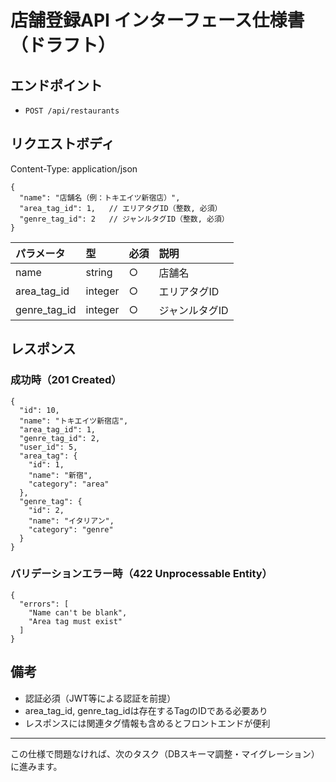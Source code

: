# 店舗登録API インターフェース仕様書（ドラフト）

## エンドポイント
- `POST /api/restaurants`

## リクエストボディ
Content-Type: application/json

```
{
  "name": "店舗名（例：トキエイツ新宿店）",
  "area_tag_id": 1,   // エリアタグID（整数, 必須）
  "genre_tag_id": 2   // ジャンルタグID（整数, 必須）
}
```

| パラメータ      | 型      | 必須 | 説明           |
|:---------------|:--------|:-----|:---------------|
| name           | string  | ○    | 店舗名         |
| area_tag_id    | integer | ○    | エリアタグID   |
| genre_tag_id   | integer | ○    | ジャンルタグID |

## レスポンス
### 成功時（201 Created）
```
{
  "id": 10,
  "name": "トキエイツ新宿店",
  "area_tag_id": 1,
  "genre_tag_id": 2,
  "user_id": 5,
  "area_tag": {
    "id": 1,
    "name": "新宿",
    "category": "area"
  },
  "genre_tag": {
    "id": 2,
    "name": "イタリアン",
    "category": "genre"
  }
}
```

### バリデーションエラー時（422 Unprocessable Entity）
```
{
  "errors": [
    "Name can't be blank",
    "Area tag must exist"
  ]
}
```

## 備考
- 認証必須（JWT等による認証を前提）
- area_tag_id, genre_tag_idは存在するTagのIDである必要あり
- レスポンスには関連タグ情報も含めるとフロントエンドが便利

---
この仕様で問題なければ、次のタスク（DBスキーマ調整・マイグレーション）に進みます。
